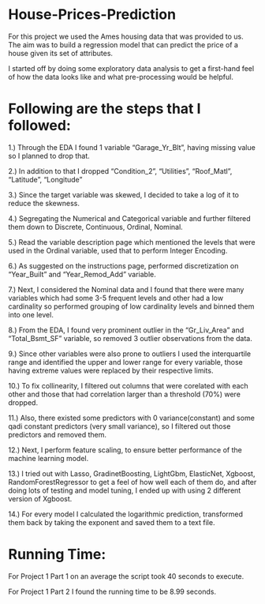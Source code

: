 # House-Prices-Prediction

For this project we used the Ames housing data that was provided to us. The aim was to build a regression model that can predict the price of a house given its set of attributes.

I started off by doing some exploratory data analysis to get a first-hand feel of how the data looks like and what pre-processing would be helpful.


# Following are the steps that I followed:

1.)	Through the EDA I found 1 variable “Garage_Yr_Blt”, having missing value so I planned to drop that.

2.)	In addition to that I dropped “Condition_2”, “Utilities”, “Roof_Matl”, “Latitude”, “Longitude”

3.)	Since the target variable was skewed, I decided to take a log of it to reduce the skewness.

4.)	Segregating the Numerical and Categorical variable and further filtered them down to Discrete, Continuous, Ordinal, Nominal.

5.)	Read the variable description page which mentioned the levels that were used in the Ordinal variable, used that to perform Integer Encoding.

6.)	As suggested on the instructions page, performed discretization on “Year_Built” and “Year_Remod_Add” variable.

7.)	Next, I considered the Nominal data and I found that there were many variables which had some 3-5 frequent levels and other had a low cardinality so performed grouping of low cardinality levels and binned them into one level.

8.)	From the EDA, I found very prominent outlier in the “Gr_Liv_Area” and “Total_Bsmt_SF” variable, so removed 3 outlier observations from the data.

9.)	Since other variables were also prone to outliers I used the interquartile range and identified the upper and lower range for every variable, those having extreme values were replaced by their respective limits.

10.)	To fix collinearity, I filtered out columns that were corelated with each other and those that had correlation larger than a threshold (70%) were dropped.

11.)	Also, there existed some predictors with 0 variance(constant) and some qadi constant predictors (very small variance), so I filtered out those predictors and removed them.

12.)	Next, I perform feature scaling, to ensure better performance of the machine learning model.

13.)	I tried out with Lasso, GradinetBoosting, LightGbm, ElasticNet, Xgboost, RandomForestRegressor to get a feel of how well each of them do, and after doing lots of testing and model tuning, I ended up with using 2 different version of Xgboost.

14.)	For every model I calculated the logarithmic prediction, transformed them back by taking the exponent and saved them to a text file.


# Running Time: 

For Project 1 Part 1  on an average the script took 40 seconds to execute.

For Project 1 Part 2 I found the running time to be 8.99 seconds.
